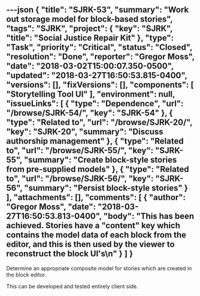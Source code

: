 ---json
{
  "title": "SJRK-53",
  "summary": "Work out storage model for block-based stories",
  "tags": "SJRK",
  "project": {
    "key": "SJRK",
    "title": "Social Justice Repair Kit"
  },
  "type": "Task",
  "priority": "Critical",
  "status": "Closed",
  "resolution": "Done",
  "reporter": "Gregor Moss",
  "date": "2018-03-02T15:00:07.350-0500",
  "updated": "2018-03-27T16:50:53.815-0400",
  "versions": [],
  "fixVersions": [],
  "components": [
    "Storytelling Tool UI"
  ],
  "environment": null,
  "issueLinks": [
    {
      "type": "Dependence",
      "url": "/browse/SJRK-54/",
      "key": "SJRK-54"
    },
    {
      "type": "Related to",
      "url": "/browse/SJRK-20/",
      "key": "SJRK-20",
      "summary": "Discuss authorship management"
    },
    {
      "type": "Related to",
      "url": "/browse/SJRK-55/",
      "key": "SJRK-55",
      "summary": "Create block-style stories from pre-supplied models"
    },
    {
      "type": "Related to",
      "url": "/browse/SJRK-56/",
      "key": "SJRK-56",
      "summary": "Persist block-style stories"
    }
  ],
  "attachments": [],
  "comments": [
    {
      "author": "Gregor Moss",
      "date": "2018-03-27T16:50:53.813-0400",
      "body": "This has been achieved. Stories have a \"content\" key which contains the model data of each block from the editor, and this is then used by the viewer to reconstruct the block UI's\n"
    }
  ]
}
---
Determine an appropriate composite model for stories which are created in the block editor.

This can be developed and tested entirely client side.

        